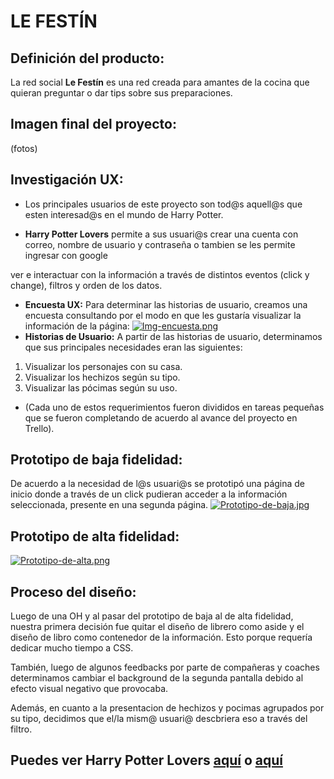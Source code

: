 # LE FESTÍN

## Definición del producto:

La red social **Le Festín** es una red creada para amantes de la cocina que quieran preguntar o dar tips sobre sus preparaciones. 

## Imagen final del proyecto:

(fotos)

## Investigación UX:

- Los principales usuarios de este proyecto son tod@s aquell@s que esten interesad@s en el mundo de Harry Potter.

- **Harry Potter Lovers** permite a sus usuari@s crear una cuenta con correo, nombre de usuario y contraseña o tambien se les permite ingresar con google

ver e interactuar con la información a través de distintos eventos (click y change), filtros y orden de los datos.

- **Encuesta UX:** Para determinar las historias de usuario, creamos una encuesta consultando por el modo en que les gustaría visualizar la información de la página:
  [![Img-encuesta.png](https://i.postimg.cc/1RpK4Q0C/Img-encuesta.png)](https://postimg.cc/BtnFwRVH)
- **Historias de Usuario:**
  A partir de las historias de usuario, determinamos que sus principales necesidades eran las siguientes:

1. Visualizar los personajes con su casa.
2. Visualizar los hechizos según su tipo.
3. Visualizar las pócimas según su uso.

- (Cada uno de estos requerimientos fueron divididos en tareas pequeñas que se fueron completando de acuerdo al avance del proyecto en Trello).

## Prototipo de baja fidelidad:

De acuerdo a la necesidad de l@s usuari@s se prototipó una página de inicio donde a través de un click pudieran acceder a la información seleccionada, presente en una segunda página.
[![Prototipo-de-baja.jpg](https://i.postimg.cc/ZqXRxFwH/Prototipo-de-baja.jpg)](https://postimg.cc/Z9F4T3tv)

## Prototipo de alta fidelidad:

[![Prototipo-de-alta.png](https://i.postimg.cc/mkB1Mnfx/Prototipo-de-alta.png)](https://postimg.cc/KkpYhJ8Q)

## Proceso del diseño:

Luego de una OH y al pasar del prototipo de baja al de alta fidelidad, nuestra primera decisión fue quitar el diseño de librero como aside y el diseño de libro como contenedor de la información. Esto porque requería dedicar mucho tiempo a CSS.

También, luego de algunos feedbacks por parte de compañeras y coaches determinamos cambiar el background de la segunda pantalla debido al efecto visual negativo que provocaba.

Además, en cuanto a la presentacion de hechizos y pocimas agrupados por su tipo, decidimos que el/la mism@ usuari@ descbriera eso a través del filtro.

## Puedes ver **Harry Potter Lovers** [aquí](https://cataelisa.github.io/SCL021-data-lovers/) o [aquí](https://ashleybustose.github.io/SCL021-data-lovers/)
